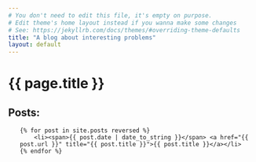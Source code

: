 ```yaml
---
# You don't need to edit this file, it's empty on purpose.
# Edit theme's home layout instead if you wanna make some changes
# See: https://jekyllrb.com/docs/themes/#overriding-theme-defaults
title: "A blog about interesting problems"
layout: default
---
```


<h1>{{ page.title }}</h1>

## Posts:

<ul class="posts">

	{% for post in site.posts reversed %}
        <li><span>{{ post.date | date_to_string }}</span> <a href="{{ post.url }}" title="{{ post.title }}">{{ post.title }}</a></li>
	{% endfor %}
</ul>

